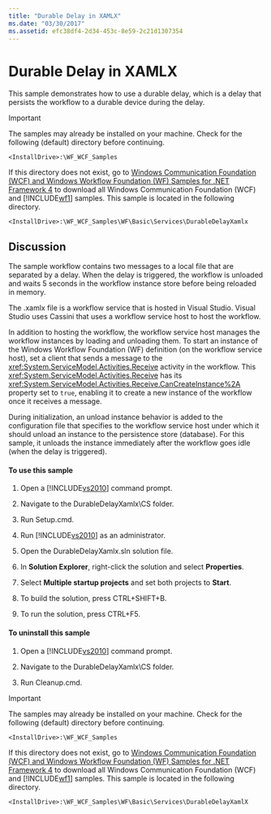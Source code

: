 ```yaml
---
title: "Durable Delay in XAMLX"
ms.date: "03/30/2017"
ms.assetid: efc38df4-2d34-453c-8e59-2c21d1307354
---
```

# Durable Delay in XAMLX
This sample demonstrates how to use a durable delay, which is a delay that persists the workflow to a durable device during the delay.  
  
> [!IMPORTANT]
>  The samples may already be installed on your machine. Check for the following (default) directory before continuing.  
> 
>  `<InstallDrive>:\WF_WCF_Samples`  
> 
>  If this directory does not exist, go to [Windows Communication Foundation (WCF) and Windows Workflow Foundation (WF) Samples for .NET Framework 4](http://go.microsoft.com/fwlink/?LinkId=150780) to download all Windows Communication Foundation (WCF) and [!INCLUDE[wf1](../../../../includes/wf1-md.md)] samples. This sample is located in the following directory.  
> 
>  `<InstallDrive>:\WF_WCF_Samples\WF\Basic\Services\DurableDelayXamlx`  
  
## Discussion  
 The sample workflow contains two messages to a local file that are separated by a delay. When the delay is triggered, the workflow is unloaded and waits 5 seconds in the workflow instance store before being reloaded in memory.  
  
 The .xamlx file is a workflow service that is hosted in Visual Studio. Visual Studio uses Cassini that uses a workflow service host to host the workflow.  
  
 In addition to hosting the workflow, the workflow service host manages the workflow instances by loading and unloading them. To start an instance of the Windows Workflow Foundation (WF) definition (on the workflow service host), set a client that sends a message to the <xref:System.ServiceModel.Activities.Receive> activity in the workflow. This <xref:System.ServiceModel.Activities.Receive> has its <xref:System.ServiceModel.Activities.Receive.CanCreateInstance%2A> property set to `true`, enabling it to create a new instance of the workflow once it receives a message.  
  
 During initialization, an unload instance behavior is added to the configuration file that specifies to the workflow service host under which it should unload an instance to the persistence store (database). For this sample, it unloads the instance immediately after the workflow goes idle (when the delay is triggered).  
  
#### To use this sample  
  
1. Open a [!INCLUDE[vs2010](../../../../includes/vs2010-md.md)] command prompt.  
  
2. Navigate to the DurableDelayXamlx\CS folder.  
  
3. Run Setup.cmd.  
  
4. Run [!INCLUDE[vs2010](../../../../includes/vs2010-md.md)] as an administrator.  
  
5. Open the DurableDelayXamlx.sln solution file.  
  
6. In **Solution Explorer**, right-click the solution and select **Properties**.  
  
7. Select **Multiple startup projects** and set both projects to **Start**.  
  
8. To build the solution, press CTRL+SHIFT+B.  
  
9. To run the solution, press CTRL+F5.  
  
#### To uninstall this sample  
  
1. Open a [!INCLUDE[vs2010](../../../../includes/vs2010-md.md)] command prompt.  
  
2. Navigate to the DurableDelayXamlx\CS folder.  
  
3. Run Cleanup.cmd.  
  
> [!IMPORTANT]
>  The samples may already be installed on your machine. Check for the following (default) directory before continuing.  
> 
>  `<InstallDrive>:\WF_WCF_Samples`  
> 
>  If this directory does not exist, go to [Windows Communication Foundation (WCF) and Windows Workflow Foundation (WF) Samples for .NET Framework 4](http://go.microsoft.com/fwlink/?LinkId=150780) to download all Windows Communication Foundation (WCF) and [!INCLUDE[wf1](../../../../includes/wf1-md.md)] samples. This sample is located in the following directory.  
> 
>  `<InstallDrive>:\WF_WCF_Samples\WF\Basic\Services\DurableDelayXamlX`
